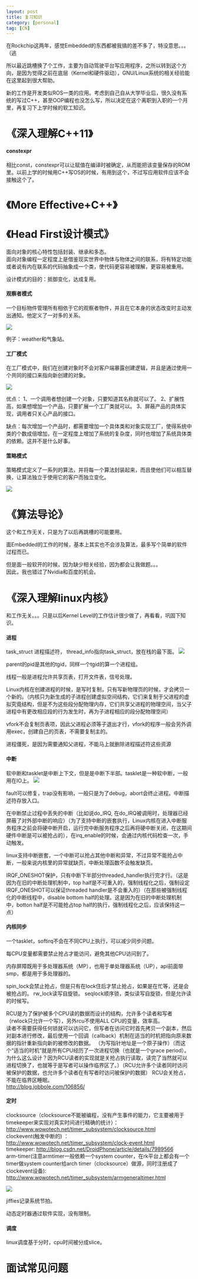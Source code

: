 ```yaml
---
layout: post
title: 复习知识
category: [personal]
tag: [CN]
---
```


在Rockchip这两年，感觉Embedded的东西都被我搞的差不多了，特没意思。。。（逃  

所以最近跳槽换了个工作，主要为自动驾驶平台写应用程序，之所以转到这个方向，是因为觉得之前在底层（Kernel和硬件驱动），GNU/Linux系统的相关经验能在这里起到很大帮助。

新的工作是开发类似ROS一类的应用。考虑到自己自从大学毕业后，很久没有系统的写过C++，甚至OOP编程也没怎么写，所以决定在这个离职到入职的一个月里，再复习下上学时候的软工知识。


# 《深入理解C++11》

#### constexpr

相比const，constexpr可以让赋值在编译时被确定，从而能把该变量保存的ROM里。以前上学的时候用C++写OS的时候，有用到这个，不过写应用软件应该不会接触这个了。


# 《More Effective+C++》

# 《Head First设计模式》

面向对象的核心特性包括封装、继承和多态。  
面向对象编程一定程度上是借鉴现实世界中物体与物体之间的联系，将有特定功能或者说有内在联系的代码抽象成一个类，使代码更容易被理解，更容易被重用。

设计模式的目的：抵御变化，达成复用。

#### 观察者模式
一个目标物件管理所有相依于它的观察者物件，并且在它本身的状态改变时主动发出通知。他定义了一对多的关系。

![](http://img.blog.csdn.net/20170217154500223?watermark/2/text/aHR0cDovL2Jsb2cuY3Nkbi5uZXQvbGVuZ3hpYW8xOTkz/font/5a6L5L2T/fontsize/400/fill/I0JBQkFCMA==/dissolve/70/gravity/SouthEast)

例子：weather和气象站。

#### 工厂模式
在工厂模式中，我们在创建对象时不会对客户端暴露创建逻辑，并且是通过使用一个共同的接口来指向新创建的对象。

![](http://www.runoob.com/wp-content/uploads/2014/08/factory_pattern_uml_diagram.jpg)

优点： 1、一个调用者想创建一个对象，只要知道其名称就可以了。 2、扩展性高，如果想增加一个产品，只要扩展一个工厂类就可以。 3、屏蔽产品的具体实现，调用者只关心产品的接口。

缺点：每次增加一个产品时，都需要增加一个具体类和对象实现工厂，使得系统中类的个数成倍增加，在一定程度上增加了系统的复杂度，同时也增加了系统具体类的依赖。这并不是什么好事。

#### 策略模式
策略模式定义了一系列的算法，并将每一个算法封装起来，而且使他们可以相互替换，让算法独立于使用它的客户而独立变化。

![](http://img.blog.csdn.net/20170410234139991?watermark/2/text/aHR0cDovL2Jsb2cuY3Nkbi5uZXQvdTAxMjEyNDQzOA==/font/5a6L5L2T/fontsize/400/fill/I0JBQkFCMA==/dissolve/70/gravity/SouthEast)




# 《算法导论》

这个和工作无关，只是为了以后再跳槽的可能要用。

面Embedded的工作的时候，基本上其实也不会涉及算法，最多写个简单的软件过程而已。

但是面一般软开的时候，因为缺少相关经验，因为都会让我做题。。。  
因此，我也错过了Nvidia和百度的机会。


# 《深入理解linux内核》

和工作无关。。。只是以后Kernel Level的工作估计很少做了，再看看，巩固下知识。

#### 进程

task_struct 进程描述符， thread_info指向task_struct，放在栈的最下面。
![](http://img.blog.csdn.net/20160512131035840)

parent的pid是其他的tgid，同样一个tgid的算一个进程组。

线程一般是进程允许共享页表，打开文件表，信号处理。

Linux内核在创建进程的时候，是写时复制，只有写新物理页的时候，才会拷贝一个新的。（内核只为新生成的子进程创建虚拟空间结构，它们来复制于父进程的虚拟究竟结构，但是不为这些段分配物理内存，它们共享父进程的物理空间，当父子进程中有更改相应段的行为发生时，再为子进程相应的段分配物理空间）

vfork不会复制页表项，因此父进程必须等子退出才行，vfork的程序一般会另外调用exec，创建自己的页表，不需要复制主的。

进程僵死，是因为需要通知父进程，不能马上就删除进程描述符这些资源

#### 中断

软中断和tasklet是中断上下文，但是是中断下半部。tasklet是一种软中断，一般用在IO上。
![](http://blog.chinaunix.net/attachment/201202/21/23769728_1329841791vgD6.png)

fault可以修复，trap没有影响，一般只是为了debug，abort会终止进程。中断描述符存放入口。

在中断禁止过程中丢失的中断（比如说do_IRQ, 在do_IRQ被调用时，处理器已经屏蔽了对外部中断的响应）（为了支持中断的嵌套执行，Linux内核在进入中断服务程序之前会将硬中断开启，运行完中断服务程序之后再将硬中断关闭，在这期间硬件中断是可以被抢占的），在irq_enable的时候，会通过内核代码检查一次，手动触发。

linux支持中断嵌套，一个中断可以抢占其他中断和异常，不过异常不能抢占中断，一般来说内核里的异常就缺页，中断处理函数不会触发缺页。

IRQF_ONESHOT保护，只有中断下半部分threaded_handler执行完才行。（这是因为在旧的中断处理机制中，top half是不可重入的，强制线程化之后，强制设定IRQF_ONESHOT可以保证threaded handler是不会重入的）（在那些被强制线程化的中断线程中，disable bottom half的处理。这是因为在旧的中断处理机制中，botton half是不可能抢占top half的执行，强制线程化之后，应该保持这一点）


#### 内核同步

一个tasklet，softirq不会在不同CPU上执行，可以减少同步问题。

每CPU变量都需要禁止抢占才能访问，避免其他CPU访问到了。

内存屏障既用于多处理器系统（MP），也用于单处理器系统（UP），api前面带smp，都是用于多处理器的。

spin_lock会禁止抢占，但是只有在lock住后才禁止抢占，如果是在忙等，还是会被抢占的。
rw_lock读写自旋锁。
seqlock顺序锁，类似读写自旋锁，但是允许读的时候写。

RCU是为了保护被多个CPU读的数据而设计的结构，允许多个读者和写者（rwlock只允许一个写），另外rcu不使用ALL CPU的变量，效率高。  
读者不需要获得任何锁就可以访问它，但写者在访问它时首先拷贝一个副本，然后对副本进行修改，最后使用一个回调（callback）机制在适当的时机把指向原来数据的指针重新指向新的被修改的数据。  （为写指针地址是一个原子操作）（而这个“适当的时机”就是所有CPU经历了一次进程切换（也就是一个grace period）。为什么这么设计？因为RCU读者的实现就是关抢占执行读取，读完了当然就可以进程切换了，也就等于是写者可以操作临界区了。）（RCU允许多个读者同时访问被保护的数据，也允许多个读者在有写者时访问被保护的数据）
RCU会关抢占，不能在临界区睡眠。  
http://blog.jobbole.com/106856/


#### 定时

clocksource（clocksource不能被编程，没有产生事件的能力，它主要被用于timekeeper来实现对真实时间进行精确的统计）：http://www.wowotech.net/timer_subsystem/clocksource.html  
clockevent(触发中断的) ： http://www.wowotech.net/timer_subsystem/clock-event.html  
timekeeper: http://blog.csdn.net/DroidPhone/article/details/7989566  
arm-timer(注意armtimer一般依赖一个system counter，在rk平台上都会有一个timer做system counter给arch timer（clocksource）做源，同时注册成了clockevent设备): http://www.wowotech.net/timer_subsystem/armgeneraltimer.html  

![](http://img.my.csdn.net/uploads/201209/25/1348564183_8324.png)

jiffies记录系统节拍。

动态定时器通过软件实现，没有限制。

#### 调度

linux调度基于分时，cpu时间被分成slice。


# 面试常见问题

